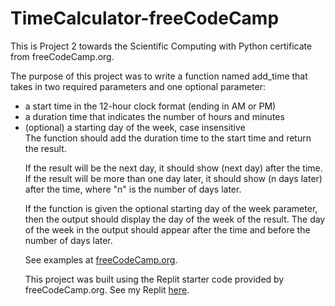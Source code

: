 # TimeCalculator-freeCodeCamp
 This is Project 2 towards the Scientific Computing with Python certificate from freeCodeCamp.org. 
 
 The purpose of this project was to write a function named add_time that takes in two required parameters and one optional parameter:
<ul>
 <li>a start time in the 12-hour clock format (ending in AM or PM)</li>
 <li>a duration time that indicates the number of hours and minutes</li>
 <li>(optional) a starting day of the week, case insensitive</li>
The function should add the duration time to the start time and return the result.

If the result will be the next day, it should show (next day) after the time. If the result will be more than one day later, it should show (n days later) after the time, where "n" is the number of days later.

If the function is given the optional starting day of the week parameter, then the output should display the day of the week of the result. The day of the week in the output should appear after the time and before the number of days later.

See examples at <a href="https://www.freecodecamp.org/learn/scientific-computing-with-python/scientific-computing-with-python-projects/time-calculator">freeCodeCamp.org</a>. 
 
 This project was built using the Replit starter code provided by freeCodeCamp.org. See my Replit <a href="https://replit.com/@wmilbourn">here</a>. 
